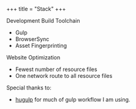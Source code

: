 +++
title = "Stack"
+++

Development Build Toolchain

- Gulp
- BrowserSync
- Asset Fingerprinting

Website Optimization

- Fewest number of resource files
- One network route to all resource files

Special thanks to:

- [hugulp](https://github.com/jbrodriguez/hugulp) for much of gulp workflow I am using.